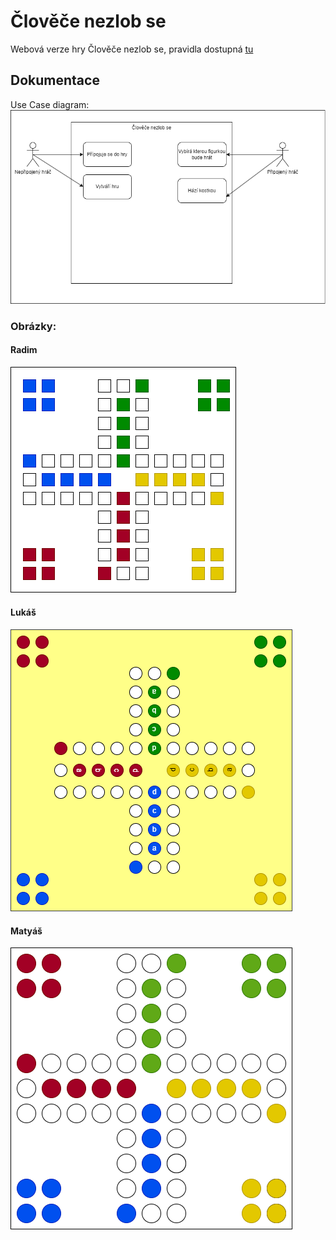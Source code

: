 # Člověče nezlob se
Webová verze hry Člověče nezlob se, pravidla dostupná [tu](https://www.spolecenske-stolni-hry.cz/navody-ke-spolecenskym-hram/clovece-nezlob-se.php)

## Dokumentace
Use Case diagram: ![usecase](usecase.png)
### Obrázky:
#### Radim
![Obrázek-Radim](navrhy/navrh-Radim.png)
#### Lukáš
![Obrázek-Lukáš](navrhy/nacrtek-Lukas.png)
#### Matyáš
![Obrázek-Matyáš](navrhy/navrh-Kowal.png)